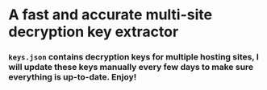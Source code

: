# A fast and accurate multi-site decryption key extractor

### `keys.json` contains decryption keys for multiple hosting sites, I will update these keys manually every few days to make sure everything is up-to-date. Enjoy!